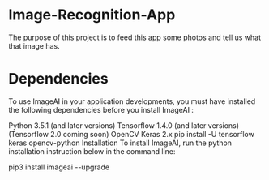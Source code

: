 # Image-Recognition-App
The purpose of this project is to feed this app some photos and tell us what that image has.

# Dependencies
To use ImageAI in your application developments, you must have installed the following dependencies before you install ImageAI :

Python 3.5.1 (and later versions)
Tensorflow 1.4.0 (and later versions) (Tensorflow 2.0 coming soon)
OpenCV
Keras 2.x
pip install -U tensorflow keras opencv-python
Installation
To install ImageAI, run the python installation instruction below in the command line:

pip3 install imageai --upgrade
